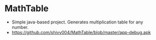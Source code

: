 # MathTable
* Simple java-based project. Generates multiplication table for any number.
* https://github.com/shivv004/MathTable/blob/master/app-debug.apk

